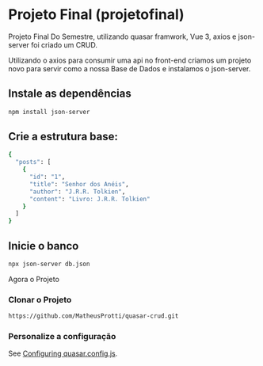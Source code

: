 # Projeto Final (projetofinal)

Projeto Final Do Semestre, utilizando quasar framwork, Vue 3, axios e json-server foi criado um CRUD.

Utilizando o axios para consumir uma api no front-end criamos um projeto novo para servir como a nossa Base de Dados e instalamos o json-server.

## Instale as dependências
```bash
npm install json-server
```

## Crie a estrutura base:
```bash
{
  "posts": [
    {
      "id": "1",
      "title": "Senhor dos Anéis",
      "author": "J.R.R. Tolkien",
      "content": "Livro: J.R.R. Tolkien"
    }
  ]
}
```

## Inicie o banco
```bash
npx json-server db.json
```
Agora o Projeto 


### Clonar o Projeto
```bash
https://github.com/MatheusProtti/quasar-crud.git
```


### Personalize a configuração
See [Configuring quasar.config.js](https://v2.quasar.dev/quasar-cli-vite/quasar-config-js).
